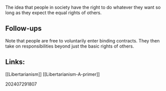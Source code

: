 The idea that people in society have the right to do whatever they want so long as they expect the equal rights of others.



## Follow-ups
Note that people are free to voluntarily enter binding contracts. They then take on responsibilities beyond just the basic rights of others.

## Links: 
[[Libertarianism]]
[[Libertarianism-A-primer]]



202407291807
